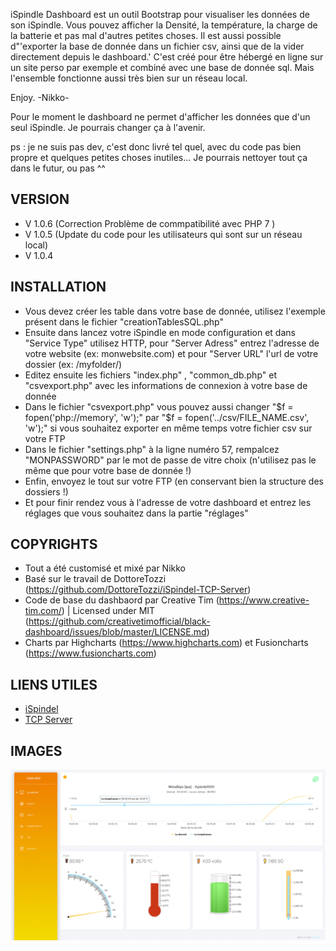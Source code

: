 iSpindle Dashboard est un outil Bootstrap pour visualiser les données de son iSpindle.
Vous pouvez afficher la Densité, la température, la charge de la batterie et pas mal d'autres petites choses.
Il est aussi possible d"'exporter la base de donnée dans un fichier csv, ainsi que de la vider directement depuis le dashboard.'
C'est créé pour être hébergé en ligne sur un site perso par exemple et combiné avec une base de donnée sql.
Mais l'ensemble fonctionne aussi très bien sur un réseau local.

Enjoy. -Nikko-

Pour le moment le dashboard ne permet d'afficher les données que d'un seul iSpindle.
Je pourrais changer ça à l'avenir.

ps : je ne suis pas dev, c'est donc livré tel quel, avec du code pas bien propre et quelques petites choses inutiles...
Je pourrais nettoyer tout ça dans le futur, ou pas ^^


## VERSION

- V 1.0.6 (Correction Problème de commpatibilité avec PHP 7 )
- V 1.0.5 (Update du code pour les utilisateurs qui sont sur un réseau local)
- V 1.0.4


## INSTALLATION

- Vous devez créer les table dans votre base de donnée, utilisez l'exemple présent dans le fichier "creationTablesSQL.php"
- Ensuite dans lancez votre iSpindle en mode configuration et dans "Service Type" utilisez HTTP, pour "Server Adress" entrez l'adresse de votre website (ex: monwebsite.com) et pour "Server URL" l'url de votre dossier (ex: /myfolder/)
- Editez ensuite les fichiers "index.php" , "common_db.php" et "csvexport.php" avec les informations de connexion à votre base de donnée
- Dans le fichier "csvexport.php" vous pouvez aussi changer "$f = fopen('php://memory', 'w');" par "$f = fopen('../csv/FILE_NAME.csv', 'w');" si vous souhaitez exporter en même temps votre fichier csv sur votre FTP
- Dans le fichier "settings.php" à la ligne numéro 57, rempalcez "MONPASSWORD" par le mot de passe de vitre choix (n'utilisez pas le même que pour votre base de donnée !)
- Enfin, envoyez le tout sur votre FTP (en conservant bien la structure des dossiers !)
- Et pour finir rendez vous à l'adresse de votre dashboard et entrez les réglages que vous souhaitez dans la partie "réglages"


## COPYRIGHTS

- Tout a été customisé et mixé par Nikko
- Basé sur le travail de DottoreTozzi (https://github.com/DottoreTozzi/iSpindel-TCP-Server)
- Code de base du dashbaord par Creative Tim (https://www.creative-tim.com/)
  | Licensed under MIT (https://github.com/creativetimofficial/black-dashboard/issues/blob/master/LICENSE.md)
- Charts par Highcharts (https://www.highcharts.com) et Fusioncharts (https://www.fusioncharts.com)


## LIENS UTILES

- [iSpindel](https://github.com/universam1/iSpindel)
- [TCP Server](https://github.com/DottoreTozzi/iSpindel-TCP-Server)

## IMAGES

![Screenshot](DeleteMe.gif)
